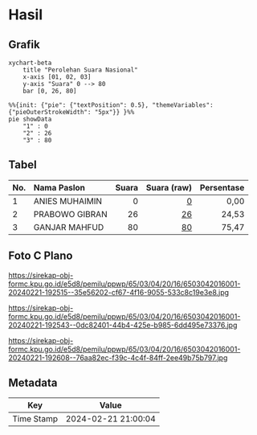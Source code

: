 # Hasil

## Grafik

```mermaid
xychart-beta
    title "Perolehan Suara Nasional"
    x-axis [01, 02, 03]
    y-axis "Suara" 0 --> 80
    bar [0, 26, 80]
```

```mermaid
%%{init: {"pie": {"textPosition": 0.5}, "themeVariables": {"pieOuterStrokeWidth": "5px"}} }%%
pie showData
    "1" : 0
    "2" : 26
    "3" : 80
```

## Tabel

| No. | Nama Paslon    | Suara | Suara (raw) | Persentase |
|:--- |:-------------- | -----:| -----------:| ----------:|
| 1   | ANIES MUHAIMIN | 0     | [0][p-1]    | 0,00       |
| 2   | PRABOWO GIBRAN | 26    | [26][p-2]   | 24,53      |
| 3   | GANJAR MAHFUD  | 80    | [80][p-3]   | 75,47      |


[p-1]: https://github.com/gigit-pemilu/pemilu-2024/blob/main/pilpres/hitung-suara/sub/65-kalimantan-utara/sub/03-nunukan/sub/04-lumbis/sub/2016-sumalumung/sub/001-tps/sub/paslon-1.txt
[p-2]: https://github.com/gigit-pemilu/pemilu-2024/blob/main/pilpres/hitung-suara/sub/65-kalimantan-utara/sub/03-nunukan/sub/04-lumbis/sub/2016-sumalumung/sub/001-tps/sub/paslon-2.txt
[p-3]: https://github.com/gigit-pemilu/pemilu-2024/blob/main/pilpres/hitung-suara/sub/65-kalimantan-utara/sub/03-nunukan/sub/04-lumbis/sub/2016-sumalumung/sub/001-tps/sub/paslon-3.txt

## Foto C Plano

https://sirekap-obj-formc.kpu.go.id/e5d8/pemilu/ppwp/65/03/04/20/16/6503042016001-20240221-192515--35e56202-cf67-4f16-9055-533c8c19e3e8.jpg

https://sirekap-obj-formc.kpu.go.id/e5d8/pemilu/ppwp/65/03/04/20/16/6503042016001-20240221-192543--0dc82401-44b4-425e-b985-6dd495e73376.jpg

https://sirekap-obj-formc.kpu.go.id/e5d8/pemilu/ppwp/65/03/04/20/16/6503042016001-20240221-192608--76aa82ec-f39c-4c4f-84ff-2ee49b75b797.jpg


## Metadata

| Key        | Value               |
| ---------- | ------------------- |
| Time Stamp | 2024-02-21 21:00:04 |



